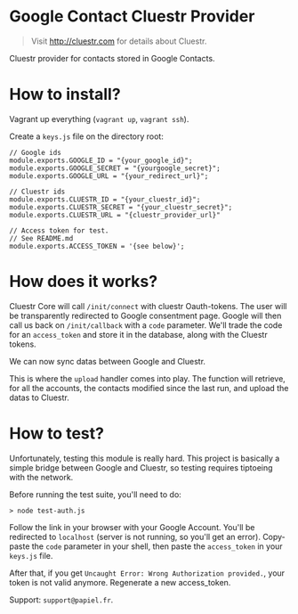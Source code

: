 # Google Contact Cluestr Provider
> Visit http://cluestr.com for details about Cluestr.

Cluestr provider for contacts stored in Google Contacts.

# How to install?
Vagrant up everything (`vagrant up`, `vagrant ssh`).

Create a `keys.js` file on the directory root:

```
// Google ids
module.exports.GOOGLE_ID = "{your_google_id}";
module.exports.GOOGLE_SECRET = "{yourgoogle_secret}";
module.exports.GOOGLE_URL = "{your_redirect_url}";

// Cluestr ids
module.exports.CLUESTR_ID = "{your_cluestr_id}";
module.exports.CLUESTR_SECRET = "{your_cluestr_secret}";
module.exports.CLUESTR_URL = "{cluestr_provider_url}"

// Access token for test.
// See README.md
module.exports.ACCESS_TOKEN = '{see below}';
```

# How does it works?
Cluestr Core will call `/init/connect` with cluestr Oauth-tokens. The user will be transparently redirected to Google consentment page.
Google will then call us back on `/init/callback` with a `code` parameter. We'll trade the code for an `access_token` and store it in the database, along with the Cluestr tokens.

We can now sync datas between Google and Cluestr.

This is where the `upload` handler comes into play.
The function will retrieve, for all the accounts, the contacts modified since the last run, and upload the datas to Cluestr.

# How to test?
Unfortunately, testing this module is really hard.
This project is basically a simple bridge between Google and Cluestr, so testing requires tiptoeing with the network.

Before running the test suite, you'll need to do:

```
> node test-auth.js
```

Follow the link in your browser with your Google Account. You'll be redirected to `localhost` (server is not running, so you'll get an error). Copy-paste the `code` parameter in your shell, then paste the `access_token` in your `keys.js` file.

After that, if you get `Uncaught Error: Wrong Authorization provided.`, your token is not valid anymore. Regenerate a new access_token.

Support: `support@papiel.fr`.
